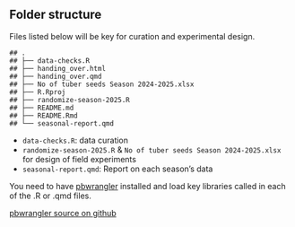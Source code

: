 ## Folder structure

Files listed below will be key for curation and experimental design.

    ## .
    ## ├── data-checks.R
    ## ├── handing_over.html
    ## ├── handing_over.qmd
    ## ├── No of tuber seeds Season 2024-2025.xlsx
    ## ├── R.Rproj
    ## ├── randomize-season-2025.R
    ## ├── README.md
    ## ├── README.Rmd
    ## └── seasonal-report.qmd

-   `data-checks.R`: data curation
-   `randomize-season-2025.R` &
    `No of tuber seeds Season 2024-2025.xlsx` for design of field
    experiments
-   `seasonal-report.qmd`: Report on each season’s data

You need to have [pbwrangler](https://bokola.github.io/pbwrangler/)
installed and load key libraries called in each of the .R or .qmd files.

[pbwrangler source on github](https://github.com/Bokola/pbwrangler)
